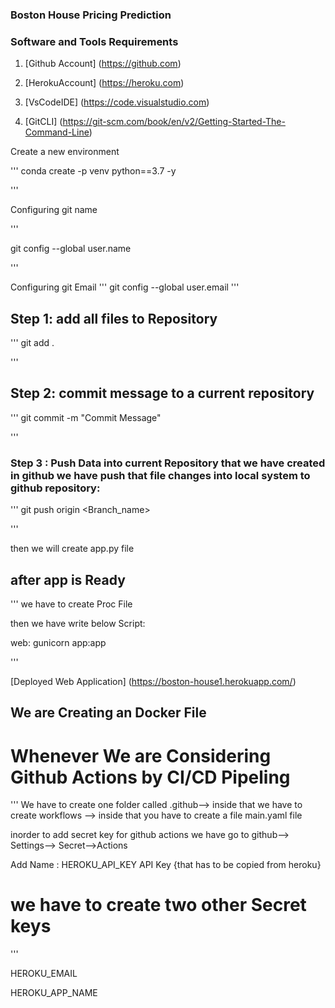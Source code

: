 ### Boston House Pricing Prediction


### Software and Tools Requirements

1. [Github Account] (https://github.com)

2. [HerokuAccount] (https://heroku.com)

3. [VsCodeIDE] (https://code.visualstudio.com)

4. [GitCLI] (https://git-scm.com/book/en/v2/Getting-Started-The-Command-Line)

Create a new environment

'''
conda create -p venv python==3.7 -y

'''

Configuring git name

'''

git config --global user.name 

'''

Configuring  git Email
'''
git config --global user.email 
'''

## Step 1:  add all files to Repository

'''
git add .

'''
## Step 2: commit message to a current repository

'''
git commit -m "Commit Message"

'''

### Step 3 : Push Data into current Repository that we have created in github we have push that file changes into local system to github repository:

'''
git push origin <Branch_name>

'''

then we will create app.py file 


## after app is Ready

'''
we have to create Proc File 

then we have write below Script:


web: gunicorn app:app

'''

[Deployed Web Application] (https://boston-house1.herokuapp.com/)


## We are Creating an Docker File 

# Whenever We are Considering Github Actions by CI/CD Pipeling

'''
We have to create one folder called .github--> inside that we have to create workflows --> inside that 
you have to create a file main.yaml file


inorder to add secret key  for github actions we have go to github--> Settings--> Secret-->Actions

Add Name : HEROKU_API_KEY
API Key {that has to be copied from heroku}

# we have to create two other Secret keys 




'''

HEROKU_EMAIL

HEROKU_APP_NAME